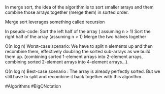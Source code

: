 In merge sort, the idea of the algorithm is to sort smaller arrays
and them combine those arrays together (merge them) in sorted order.

Merge sort leverages something called recursion

In pseudo-code:
	Sort the left half of the array ( assuming n > 1)
	Sort the right half of the array (assuming n > 1)
	Merge the two halves together


Ο(n log n) Worst-case scenario: We have to split n elements up and then recombine them, effectively doubling the sorted sub-arrays as we build them up. (combining sorted 1-element arrays into 2-element arrays, combining sorted 2-element arrays into 4-element arrays...).

Ω(n log n) Best-case scenario : The array is already perfectly sorted. But we still have to split and recombine it back together with this algorithm.


#Algorithms #BigONotation